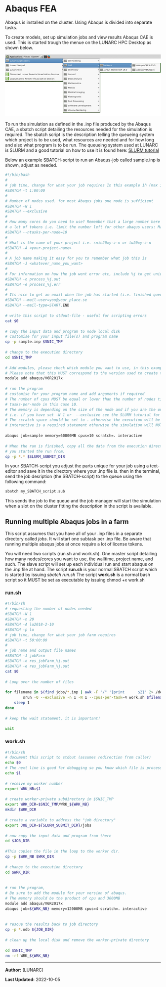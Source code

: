 # Abaqus FEA

Abaqus is installed on the cluster. 
Using Abaqus is divided into separate tasks. 
   
To create models, set up simulation jobs and view results Abaqus CAE is used. This is started trough the menue on the LUNARC HPC Desktop as shown below.

![Start Abaqus](../../images/start_abaqus.png "Start ABAQUS") 

To run the simulation as defined in the .inp file produced by the Abaqus CAE, a sbatch script detailing the resources needed for the simulation is required. The sbatch script is the description telling the queueing system which project is to be used, what resources are needed and for how long and also what program is to be run. The queueing system used at LUNARC is SLURM and a good tutorial on how to use it is found here: [SLURM tutorial](../../../manual/manual_intro/)

Below an example SBATCH-script to run an Abaqus-job called sample.inp is shown, adjust as needed.

```bash
#!/bin/bash
#
# job time, change for what your job requires In this example 1h (max is 170h)
#SBATCH -t 1:00:00
#
# Number of nodes used. for most Abaqus jobs one node is sufficient
#SBATCH -N 1
#SBATCH --exclusive
#
# How many cores do you need to use? Remember that a large number here WILL consume 
# a lot of tokens i.e. limit the number left for other abaqus users: Max per node is 20
#SBATCH --ntasks-per-node=10
# 
# What is the name of your project i.e. snic20xy-z-n or lu20xy-z-n
#SBATCH -A <your-project-name>
# 
# A job name making it easy for you to remember what job this is
#SBATCH -J <whatever_name_you_want>
#
# For information on how the job went error etc, include %j to get uniqe identifier
#SBATCH -o process_%j.out
#SBATCH -e process_%j.err
#
# Its nice to get an email when the job has started (i.e. finished queueing) and is finished
#SBATCH --mail-user=you@your_place.se
#SBATCH --mail-type=START,END

# write this script to stdout-file - useful for scripting errors
cat $0

# copy the input data and program to node local disk
# customise for your input file(s) and program name
cp -p sample.inp $SNIC_TMP

# change to the execution directory
cd $SNIC_TMP

# Add modules, please check which module you want to use, in this example we use v6R2017x
# Please note that this MUST correspond to the version used to create the .inp file
module add abaqus/V6R2017x

# run the program 
# customise for your program name and add arguments if required
# The number of cpus MUST be equal or lower than the number of nodes times the number of 
# tasks-per-node in this case 10. 
# The memory is depending on the size of the node and if you are the only one on it 
# i.e. if you have set -N 1 or  --exclusive see the SLURM tutorial for info. 
# The scratch space should be set to . otherwise the execution will be slow and might crash. 
# interactive is a required statement otherwise the simulation will NOT run 

abaqus job=sample memory=60000MB cpus=10 scratch=. interactive

# When the run is finished, copy all the data from the execution directory to the directory 
# you started the run from.
cp -p *.* $SLURM_SUBMIT_DIR
```


In your SBATCH-script you adjust the parts unique for your job using a text-editor and save it in the directory where your .inp file is. then in the terminal, send the job desription (the SBATCH-script) to the queue using the following command:

```bash
sbatch my_SBATCH_script.sub
```

This sends the job to the queue and the job manager will start the simulation when a slot on the cluster fitting the description in the script is available.

## Running multiple Abaqus jobs in a farm

This script assumes that you have all of your .inp files in a separate directory called *jobs*. It will start one subtask per .inp file. Be aware that running multiple abaqus jobs at once require a lot of license tokens.

You will need two scripts (run.sh and work.sh). One master script detailing how many nodes/cores you want to use, the walltime, project name, and such. The slave script will set up each individual run and start abaqus on the .inp file at hand. 
The script **run.sh** is your normal SBATCH script which is started by issuing *sbatch run.sh*
The script **work.sh** is a normal bash script so it MUST be set as executable by issuing chmod +x work.sh

### run.sh

```bash
#!/bin/sh
# requesting the number of nodes needed
#SBATCH -N 1
#SBATCH -n 20
#SBATCH -A lu2018-2-10
#SBATCH -p lu
# job time, change for what your job farm requires
#SBATCH -t 50:00:00
#
# job name and output file names
#SBATCH -J jobFarm
#SBATCH -o res_jobFarm_%j.out
#SBATCH -e res_jobFarm_%j.out
cat $0

# Loop over the number of files

for filename in $(find jobs/*.inp | awk -F "/" '{print      $2}' 2> /dev/null); do
        srun -Q --exclusive -n 1 -N 1 --cpus-per-task=4 work.sh $filename &> worker_${SLURM_JOB_ID}_${filename} &
    sleep 1
done

# keep the wait statement, it is important!

wait
```

### work.sh

```bash
#!/bin/sh
# document this script to stdout (assumes redirection from caller)
echo $0
# The next line is good for debugging so you know which file is processed.
echo $1

# receive my worker number
export WRK_NB=$1

# create worker-private subdirectory in $SNIC_TMP
export WRK_DIR=$SNIC_TMP/WRK_${WRK_NB}
mkdir $WRK_DIR

# create a variable to address the "job directory"
export JOB_DIR=${SLURM_SUBMIT_DIR}/jobs

# now copy the input data and program from there
cd $JOB_DIR

#This copies the file in the loop to the worker dir.
cp -p $WRK_NB $WRK_DIR

# change to the execution directory
cd $WRK_DIR


# run the program, 
# Be sure to add the module for your version of abaqus. 
# The memory should be the product of cpu and 3000MB
module add abaqus/V6R2017x
abaqus job=${WRK_NB} memory=12000MB cpus=4 scratch=. interactive


# rescue the results back to job directory
cp -p *.odb ${JOB_DIR}

# clean up the local disk and remove the worker-private directory

cd $SNIC_TMP
rm -rf WRK_${WRK_NB}
```

---

**Author:**
(LUNARC)

**Last Updated:**
2022-10-05
